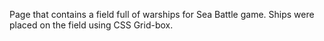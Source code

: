 Page that contains a field full of warships for Sea Battle game. Ships were placed on the field using CSS Grid-box.    